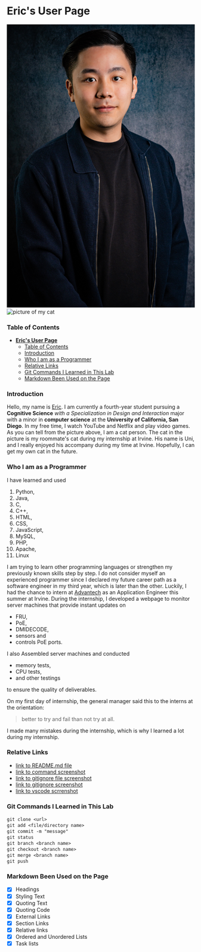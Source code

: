 # **Eric's User Page**

![picture of me](IV_02475-2.jpg)
![picture of my cat](IMG_2904.jpg)

### Table of Contents
- [**Eric's User Page**](#erics-user-page)
    - [Table of Contents](#table-of-contents)
    - [Introduction](#introduction)
    - [Who I am as a Programmer](#who-i-am-as-a-programmer)
    - [Relative Links](#relative-links)
    - [Git Commands I Learned in This Lab](#git-commands-i-learned-in-this-lab)
    - [Markdown Been Used on the Page](#markdown-been-used-on-the-page)

### Introduction
Hello, my name is [Eric](https://www.linkedin.com/in/hungyuko/). I am currently a fourth-year student pursuing a **Cognitive Science** *with a Specialization in Design and Interaction* major with a minor in **computer science** at the **University of California, San Diego**. In my free time, I watch YouTube and Netflix and play video games. As you can tell from the picture above, I am a cat person. The cat in the picture is my roommate's cat during my internship at Irvine. His name is Uni, and I really enjoyed his accompany during my time at Irvine. Hopefully, I can get my own cat in the future. 

### Who I am as a Programmer
I have learned and used 
1. Python, 
2. Java, 
3. C, 
4. C++, 
5. HTML, 
6. CSS, 
7. JavaScript, 
8. MySQL, 
9. PHP,
10. Apache, 
11. Linux

I am trying to learn other programming languages or strengthen my previously known skills step by step. I do not consider myself an experienced programmer since I declared my future career path as a software engineer in my third year, which is later than the other. Luckily, I had the chance to intern at [Advantech](https://www.advantech.com) as an Application Engineer this summer at Irvine. During the internship, I developed a webpage to monitor server machines that provide instant updates on 
- FRU, 
- PoE, 
- DMIDECODE, 
- sensors and 
- controls PoE ports. 
  
I also Assembled server machines and conducted 
- memory tests, 
- CPU tests, 
- and other testings 

to ensure the quality of deliverables. 

On my first day of internship, the general manager said this to the interns at the orientation: 

> better to try and fail than not try at all.

I made many mistakes during the internship, which is why I learned a lot during my internship. 

### Relative Links
- [link to README.md file](README.md)
- [link to command screenshot](screenshots/command%20line.png)
- [link to gitignore file screenshot](screenshots/gitignore%20file.png)
- [link to gitignore screenshot](screenshots/gitignore.png)
- [link to vscode scrrenshot](screenshots/vscode.png)

### Git Commands I Learned in This Lab
```
git clone <url>
git add <file/directory name>
git commit -m "message"
git status
git branch <branch name>
git checkout <branch name>
git merge <branch name>
git push
```

### Markdown Been Used on the Page
- [x] Headings
- [x] Styling Text
- [x] Quoting Text
- [x] Quoting Code
- [x] External Links
- [x] Section Links
- [x] Relative links
- [x] Ordered and Unordered Lists 
- [x] Task lists 